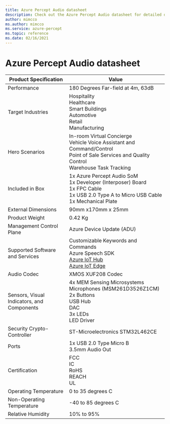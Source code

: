 ```yaml
---
title: Azure Percept Audio datasheet
description: Check out the Azure Percept Audio datasheet for detailed device specifications
author: mimcco
ms.author: mimcco
ms.service: azure-percept
ms.topic: reference
ms.date: 02/16/2021
---
```


# Azure Percept Audio datasheet

|Product Specification           |Value     |
|--------------------------------|--------|
|Performance                     |180 Degrees Far-field at 4m, 63dB  |
|Target Industries               |Hospitality <br> Healthcare <br> Smart Buildings <br> Automotive <br> Retail <br> Manufacturing  |
|Hero Scenarios                  |In-room Virtual Concierge <br> Vehicle Voice Assistant and Command/Control <br> Point of Sale Services and Quality Control <br> Warehouse Task Tracking|
|Included in Box  |1x Azure Percept Audio SoM <br> 1x Developer (Interposer) Board <br> 1x FPC Cable <br> 1x USB 2.0 Type A to Micro USB Cable <br> 1x Mechanical Plate|
|External Dimensions             |90mm x170mm x 25mm   |
|Product Weight                  |0.42 Kg   |
|Management Control Plane        |Azure Device Update (ADU)          |
|Supported Software and Services |Customizable Keywords and Commands <br> Azure Speech SDK <br> [Azure IoT Hub](https://azure.microsoft.com/services/iot-hub/) <br> [Azure IoT Edge](https://azure.microsoft.com/services/iot-edge/) |
|Audio Codec                     |XMOS XUF208 Codec        |
|Sensors, Visual Indicators, and Components   |4x MEM Sensing Microsystems Microphones (MSM261D3526Z1CM) <br> 2x Buttons <br> USB Hub <br> DAC <br> 3x LEDs <br> LED Driver          |
|Security Crypto-Controller      |ST-Microelectronics STM32L462CE       |
|Ports                           |1x USB 2.0 Type Micro B <br> 3.5mm Audio Out     |
|Certification                   |FCC <br> IC <br> RoHS <br> REACH <br> UL    |
|Operating Temperature           |0 to 35 degrees C     |
|Non-Operating Temperature       |-40 to 85 degrees C     |
|Relative Humidity               |10% to 95%    |
